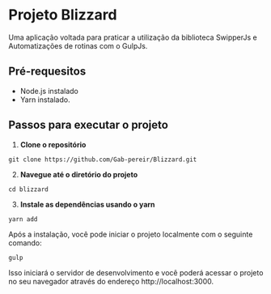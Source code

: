 # Projeto Blizzard

Uma aplicação voltada para praticar a utilização da biblioteca SwipperJs e Automatizações de rotinas com o GulpJs.

## Pré-requesitos

- Node.js instalado
- Yarn instalado.


## Passos para executar o projeto

1. **Clone o repositório**

```
git clone https://github.com/Gab-pereir/Blizzard.git
```

2. **Navegue até o diretório do projeto**

```
cd blizzard
```

3. **Instale as dependências usando o yarn**

```
yarn add
```

Após a instalação, você pode iniciar o projeto localmente com o seguinte comando:
```
gulp
```


Isso iniciará o servidor de desenvolvimento e você poderá acessar o projeto no seu navegador através do endereço http://localhost:3000.

